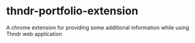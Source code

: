 # thndr-portfolio-extension
A chrome extension for providing some additional information while using Thndr web application
